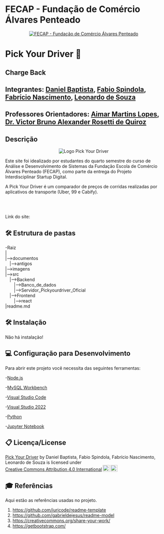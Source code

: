 # FECAP - Fundação de Comércio Álvares Penteado

<p align="center">
<a href= "https://www.fecap.br/"><img src="https://encrypted-tbn0.gstatic.com/images?q=tbn:ANd9GcRhZPrRa89Kma0ZZogxm0pi-tCn_TLKeHGVxywp-LXAFGR3B1DPouAJYHgKZGV0XTEf4AE&usqp=CAU" alt="FECAP - Fundação de Comércio Álvares Penteado" border="0"></a>
</p>

# Pick Your Driver 🚕

## Charge Back

## Integrantes: <a href="https://www.linkedin.com/in/daniel-acioli-b72818322/">Daniel Baptista</a>, <a href="https://www.linkedin.com/in/fabiospindola/">Fabio Spindola</a>, <a href="https://br.linkedin.com/in/fabriciocnascimento">Fabrício Nascimento</a>, <a href="https://www.linkedin.com/in/leonardo-de-souza-mouzinho-5581bb2a8/">Leonardo de Souza</a>

## Professores Orientadores: <a href="https://www.linkedin.com/in/aimarlopes/">Aimar Martins Lopes</a>, <a href="https://www.linkedin.com/in/victorbarq/">Dr. Victor Bruno Alexander Rosetti de Quiroz</a>
## Descrição

<p align="center">
<img src="https://github.com/2025-1-NADS4/Projeto2/blob/main/imagens/logo_fundo_cinza.png" alt="Logo Pick Your Driver" border="0">
</p>


<p>Este site foi idealizado por estudantes do quarto semestre do curso de Análise e Desenvolvimento de Sistemas da Fundação Escola de Comércio Álvares Penteado (FECAP), como parte da entrega do Projeto Interdisciplinar Startup Digital.</p>
<p>A Pick Your Driver é um comparador de preços de corridas realizadas por aplicativos de transporte (Uber, 99 e Cabify).</p>
<br></br>
<p>Link do site:</p>

## 🛠 Estrutura de pastas

-Raiz<br>
|<br>
|-->documentos<br>
  &emsp;|-->antigos<br>
|-->imagens<br>
|-->src<br>
  &emsp;|-->Backend<br>
    &emsp;&emsp;|-->Banco_de_dados<br>
    &emsp;&emsp;|-->Servidor_Pickyourdriver_Oficial<br>
  &emsp;|-->Frontend<br>
    &emsp;&emsp;|-->react<br>
|readme.md<br>

## 🛠 Instalação

Não há instalação!

## 💻 Configuração para Desenvolvimento

Para abrir este projeto você necessita das seguintes ferramentas:

<p>-<a href="https://nodejs.org/en">Node.js</a></p>
<p>-<a href="https://nodejs.org/en](https://www.mysql.com/">MySQL Workbench</a></p>
<p>-<a href="https://code.visualstudio.com/">Visual Studio Code</a></p>
<p>-<a href="https://visualstudio.microsoft.com/pt-br/vs/">Visual Studio 2022</a></p>
<p>-<a href="https://www.python.org/">Python</a></p>
<p>-<a href="https://jupyter.org/">Jupyter Notebook</a></p>

## 📋 Licença/License

<p xmlns:cc="http://creativecommons.org/ns#" xmlns:dct="http://purl.org/dc/terms/"><a property="dct:title" rel="cc:attributionURL" href="https://github.com/2024-1-NADS2/Projeto1">Pick Your Driver</a> by <span property="cc:attributionName">Daniel Baptista, Fabio Spindola, Fabrício Nascimento, Leonardo de Souza</span> is licensed under <a href="https://creativecommons.org/licenses/by/4.0/?ref=chooser-v1" target="_blank" rel="license noopener noreferrer" style="display:inline-block;">Creative Commons Attribution 4.0 International<img style="height:22px!important;margin-left:3px;vertical-align:text-bottom;" src="https://mirrors.creativecommons.org/presskit/icons/cc.svg?ref=chooser-v1" alt=""><img style="height:22px!important;margin-left:3px;vertical-align:text-bottom;" src="https://mirrors.creativecommons.org/presskit/icons/by.svg?ref=chooser-v1" alt=""></a></p>

## 🎓 Referências

Aqui estão as referências usadas no projeto.

1. <https://github.com/iuricode/readme-template>
2. <https://github.com/gabrieldejesus/readme-model>
3. <https://creativecommons.org/share-your-work/>
4. <https://getbootstrap.com/>
